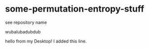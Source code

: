 # some-permutation-entropy-stuff
see repository name


wubalubadubdub

hello from my Desktop! I added this line.
